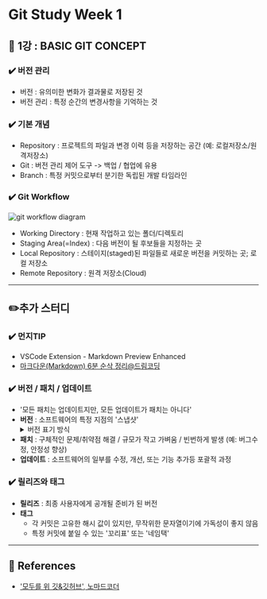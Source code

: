 # Git Study Week 1

## 📌 1강 : BASIC GIT CONCEPT

### ✔️ 버전 관리

- 버전 : 유의미한 변화가 결과물로 저장된 것
- 버전 관리 : 특정 순간의 변경사항을 기억하는 것

### ✔️ 기본 개념

- Repository : 프로젝트의 파일과 변경 이력 등을 저장하는 공간 (예: 로컬저장소/원격저장소)
- Git : 버전 관리 제어 도구 -> 백업 / 협업에 유용
- Branch : 특정 커밋으로부터 분기한 독립된 개발 타임라인

### ✔️ Git Workflow

![git workflow diagram](https://miro.medium.com/v2/resize:fit:640/format:webp/1*OqKfKe3mqCRbaWT2Y8YDOQ.png)

- Working Directory : 현재 작업하고 있는 폴더/디렉토리
- Staging Area(=Index) : 다음 버전이 될 후보들을 지정하는 곳
- Local Repository : 스테이지(staged)된 파일들로 새로운 버전을 커밋하는 곳; 로컬 저장소
- Remote Repository : 원격 저장소(Cloud)

---

## ✏️추가 스터디

### ✔️ 먼지TIP

- VSCode Extension - Markdown Preview Enhanced
- [마크다운(Markdown) 6분 순삭 정리@드림코딩](https://www.youtube.com/watch?v=kMEb_BzyUqk)

### ✔️ 버전 / 패치 / 업데이트

- '모든 패치는 업데이트지만, 모든 업데이트가 패치는 아니다'
- **버전** : 소프트웨어의 특정 지점의 '스냅샷'
  <details>
  <summary>버전 표기 방식</summary>
  vX.Y.Z 를 기준으로, <br/>
  - X : 주(Major)버전 / 기존 버전과 호환이 되지 않을 정도의 큰 변화 <br/>
  - Y : 부(Minor)버전 / 기존 버전과 호환이 되지만 새로운 기능을 추가 <br/>
  - Z : 수(Patch)버전 / 기존 버전과 호환이 되며 버그 수정 정도의 작은 변화 <br/>
  </details>
- **패치** : 구체적인 문제/취약점 해결 / 규모가 작고 가벼움 / 빈번하게 발생
  (예: 버그수정, 안정성 향상)
- **업데이트** : 소프트웨어의 일부를 수정, 개선, 또는 기능 추가등 포괄적 과정

### ✔️ 릴리즈와 태그

- **릴리즈** : 최종 사용자에게 공개될 준비가 된 버전
- **태그**
  - 각 커밋은 고유한 해시 값이 있지만, 무작위한 문자열이기에 가독성이 좋지 않음
  - 특정 커밋에 붙일 수 있는 '꼬리표' 또는 '네임택'

---

## 📖 References

- ['모두를 위 깃&깃허브', 노마드코더](https://nomadcoders.co/git-for-beginners/lobby)
